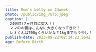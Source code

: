 ```yaml
---
title: Mum's belly on 24week
photo: /public/img_7675.jpeg
caption: |-
  24週目(7ヶ月目に突入！)
  ママのお腹はこんなに大きくなってきた！
  レオくんは700gくらいかな？1kgまでもう少し！
publish-date: 2023-09-22T02:14:23.564Z
age: Before Birth
---
```

